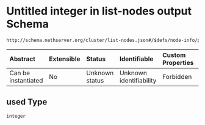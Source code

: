 # Untitled integer in list-nodes output Schema

```txt
http://schema.nethserver.org/cluster/list-nodes.json#/$defs/node-info/properties/swap/properties/used
```



| Abstract            | Extensible | Status         | Identifiable            | Custom Properties | Additional Properties | Access Restrictions | Defined In                                                          |
| :------------------ | :--------- | :------------- | :---------------------- | :---------------- | :-------------------- | :------------------ | :------------------------------------------------------------------ |
| Can be instantiated | No         | Unknown status | Unknown identifiability | Forbidden         | Allowed               | none                | [list-nodes.json\*](cluster/list-nodes.json "open original schema") |

## used Type

`integer`
